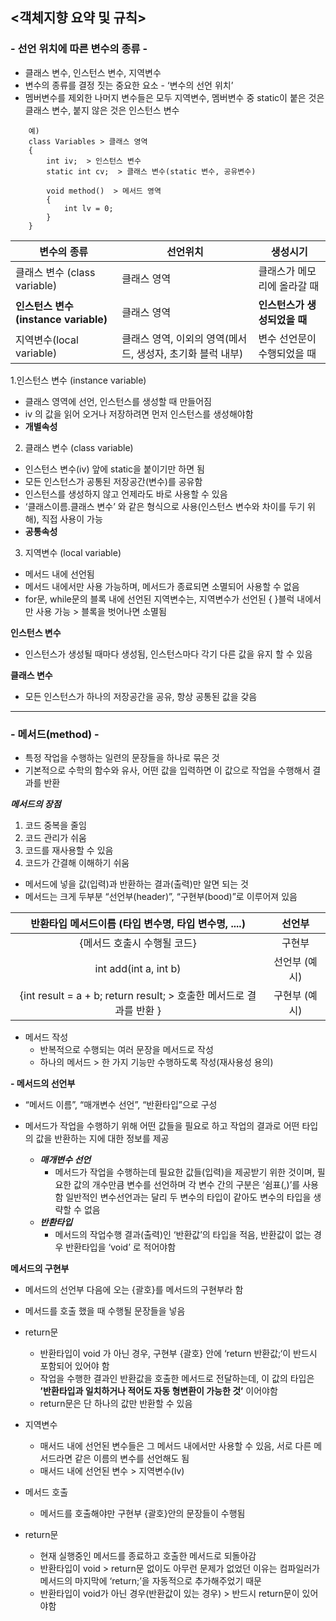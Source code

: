 ## <객체지향 요약 및 규칙>

### - 선언 위치에 따른 변수의 종류 -

- 클래스 변수, 인스턴스 변수, 지역변수
- 변수의 종류를 결정 짓는 중요한 요소 - ‘변수의 선언 위치’
- 멤버변수를 제외한 나머지 변수들은 모두 지역변수, 멤버변수 중 static이 붙은 것은 클래스 변수, 붙지 않은 것은 인스턴스 변수

```
    예)
    class Variables > 클래스 영역
    {
        int iv;  > 인스턴스 변수
        static int cv;  > 클래스 변수(static 변수, 공유변수)

        void method()  > 메서드 영역
        {
            int lv = 0;
        }
    }
```
| 변수의 종류                     | 선언위치                               |              생성시기 |
|----------------------------|------------------------------------|------------------|
| 클래스 변수 (class variable)    | 클래스 영역                             |   클래스가 메모리에 올라갈 때 |
| **인스턴스 변수(instance variable)** |      클래스 영역                 | **인스턴스가 생성되었을 때** |
| 지역변수(local variable)       | 클래스 영역, 이외의 영역(메서드, 생성자, 초기화 블럭 내부) |   변수 선언문이 수행되었을 때 |

1.인스턴스 변수 (instance variable)
- 클래스 영역에 선언, 인스턴스를 생성할 때 만들어짐
- iv 의 값을 읽어 오거나 저장하려면 먼저 인스턴스를 생성해야함
- **개별속성**

2. 클래스 변수 (class variable)
- 인스턴스 변수(iv) 앞에 static을 붙이기만 하면 됨
- 모든 인스턴스가 공통된 저장공간(변수)를 공유함
- 인스턴스를 생성하지 않고 언제라도 바로 사용할 수 있음
- ‘클래스이름.클래스 변수’ 와 같은 형식으로 사용(인스턴스 변수와 차이를 두기 위해), 직접 사용이 가능
- **공통속성**

3. 지역변수 (local variable)
- 메서드 내에 선언됨
- 메서드 내에서만 사용 가능하며, 메서드가 종료되면 소멸되어 사용할 수 없음
- for문, while문의 블록 내에 선언된 지역변수는, 지역변수가 선언된 { }블럭 내에서만 사용 가능 > 블록을 벗어나면 소멸됨

**인스턴스 변수**
  * 인스턴스가 생성될 때마다 생성됨, 인스턴스마다 각기 다른 값을 유지 할 수 있음

**클래스 변수**
  * 모든 인스턴스가 하나의 저장공간을 공유, 항상 공통된 값을 갖음
---
### - 메서드(method) -
- 특정 작업을 수행하는 일련의 문장들을 하나로 묶은 것
- 기본적으로 수학의 함수와 유사, 어떤 값을 입력하면 이 값으로 작업을 수행해서 결과를 반환

***메서드의 장점***
1. 코드 중복을 줄임
2. 코드 관리가 쉬움
3. 코드를 재사용할 수 있음
4. 코드가 간결해 이해하기 쉬움


- 메서드에 넣을 값(입력)과 반환하는 결과(출력)만 알면 되는 것
- 메서드는 크게 두부분 “선언부(header)”, “구현부(bood)”로 이루어져 있음

|             반환타입 메서드이름 (타입 변수명, 타입 변수명, ....)             |    선언부    |
|:---------------------------------------------------------:|:---------:|
|                     {메서드 호출시 수행될 코드}                      |    구현부    |
|                   int add(int a, int b)                   | 선언부 (예시)  |
|  {int result = a + b; return result; > 호출한 메서드로 결과를 반환 }  | 구현부 (예시)  |

- 메서드 작성
  - 반복적으로 수행되는 여러 문장을 메서드로 작성
  - 하나의 메서드 > 한 가지 기능만 수행하도록 작성(재사용성 용의)

**- 메서드의 선언부**
- “메서드 이름”, “매개변수 선언”, “반환타입”으로 구성
- 메서드가 작업을 수행하기 위해 어떤 값들을 필요로 하고 작업의 결과로 어떤 타입의 값을 반환하는 지에 대한 정보를 제공
  
  - ***매개변수 선언***
    * 메서드가 작업을 수행하는데 필요한 값들(입력)을 제공받기 위한 것이며, 필요한 값의 개수만큼 변수를 선언하며 각 변수 간의 구분은 ‘쉼표(,)’를 사용함
      일반적인 변수선언과는 달리 두 변수의 타입이 같아도 변수의 타입을 생략할 수 없음
    
  * ***반환타입***
    * 메서드의 작업수행 결과(출력)인 ‘반환값’의 타입을 적음, 반환값이 없는 경우 반환타입을 ‘void’ 로 적어야함

**메서드의 구현부**
  - 메서드의 선언부 다음에 오는 {괄호}를 메서드의 구현부라 함
  - 메서드를 호출 했을 때 수행될 문장들을 넣음
- return문
  - 반환타입이 void 가 아닌 경우, 구현부 {괄호} 안에 ‘return 반환값;‘이 반드시 포함되어 있어야 함
  - 작업을 수행한 결과인 반환값을 호출한 메서드로 전달하는데, 이 값의 타입은 **’반환타입과 일치하거나 적어도 자동 형변환이 가능한 것’** 이어야함
  - return문은 단 하나의 값만 반환할 수 있음
- 지역변수
  - 매서드 내에 선언된 변수들은 그 메서드 내에서만 사용할 수 있음, 서로 다른 메서드라면 같은 이름의 변수를 선언해도 됨
  - 매서드 내에 선언된 변수 > 지역변수(lv)


- 메서드 호출
  - 메서드를 호출해야만 구현부 {괄호}안의 문장들이 수행됨 


- return문
  - 현재 실행중인 메서드를 종료하고 호출한 메서드로 되돌아감
  - 반환타입이 void > return문 없이도 아무런 문제가 없었던 이유는 컴파일러가 메서드의 마지막에 ‘return;’을 자동적으로 추가해주었기 때문
  - 반환타입이 void가 아닌 경우(반환값이 있는 경우) > 반드시 return문이 있어야함 
